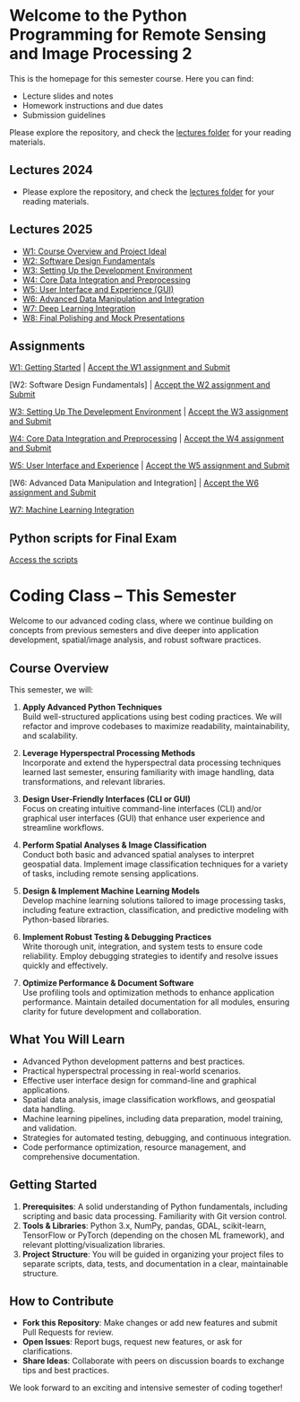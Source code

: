 # Welcome to the Python Programming for Remote Sensing and Image Processing 2

This is the homepage for this semester course. Here you can find:
- Lecture slides and notes
- Homework instructions and due dates
- Submission guidelines

Please explore the repository, and check the [lectures folder](Lectures/) for your reading materials.

## Lectures 2024

- Please explore the repository, and check the [lectures folder](2024_Lectures/) for your reading materials.

## Lectures 2025
- [W1: Course Overview and Project Ideal](Lectures/CODING_course_Introduction2.pptx)
- [W2: Software Design Fundamentals](Lectures/W2_Software_Design_Fundamentals.pptx)
- [W3: Setting Up the Development Environment](Lectures/W3_Setting_Up_the_Development_Environment.pptx)
- [W4: Core Data Integration and Preprocessing](Lectures/W4_CoreData_Integration_and_Preprocessing.pptx)
- [W5: User Interface and Experience (GUI)](Lectures/W5_UserInterface_and_Experience.pptx)
- [W6: Advanced Data Manipulation and Integration](Lectures/W6_AdvancedDataManipulation_and_Integration.pptx) 
- [W7: Deep Learning Integration](Lectures/W7_Machine_learning_integration.pptx)
- [W8: Final Polishing and Mock Presentations](Lectures/W8_Mock_presentation_and_final_polishing.pptx)

## Assignments
[W1: Getting Started](Assignments/Week1.md) | [Accept the W1 assignment and Submit](https://classroom.github.com/a/zOjSlVz-)

[W2: Software Design Fundamentals] | [Accept the W2 assignment and Submit](https://classroom.github.com/a/IMlL0Nk4)

[W3: Setting Up The Develepment Environment](Assignments/Week3.md) | [Accept the W3 assignment and Submit](https://classroom.github.com/a/mE2yjPkm)

[W4: Core Data Integration and Preprocessing](Assignments/Week4.md) | [Accept the W4 assignment and Submit](https://classroom.github.com/a/l4hIgt0t)

[W5: User Interface and Experience](Assignments/Week5.md) | [Accept the W5 assignment and Submit](https://classroom.github.com/a/cu988C4m)

[W6: Advanced Data Manipulation and Integration] | [Accept the W6 assignment and Submit](https://classroom.github.com/a/WxoOwHCC)

[W7: Machine Learning Integration](Assignments/W7.md)

## Python scripts for Final Exam
[Access the scripts](Assignments/Final_exam_dataset.md)

# Coding Class – This Semester

Welcome to our advanced coding class, where we continue building on concepts from previous semesters and dive deeper into application development, spatial/image analysis, and robust software practices.

## Course Overview
This semester, we will:
1. **Apply Advanced Python Techniques**  
   Build well-structured applications using best coding practices. We will refactor and improve codebases to maximize readability, maintainability, and scalability.

2. **Leverage Hyperspectral Processing Methods**  
   Incorporate and extend the hyperspectral data processing techniques learned last semester, ensuring familiarity with image handling, data transformations, and relevant libraries.

3. **Design User-Friendly Interfaces (CLI or GUI)**  
   Focus on creating intuitive command-line interfaces (CLI) and/or graphical user interfaces (GUI) that enhance user experience and streamline workflows.

4. **Perform Spatial Analyses & Image Classification**  
   Conduct both basic and advanced spatial analyses to interpret geospatial data. Implement image classification techniques for a variety of tasks, including remote sensing applications.

5. **Design & Implement Machine Learning Models**  
   Develop machine learning solutions tailored to image processing tasks, including feature extraction, classification, and predictive modeling with Python-based libraries.

6. **Implement Robust Testing & Debugging Practices**  
   Write thorough unit, integration, and system tests to ensure code reliability. Employ debugging strategies to identify and resolve issues quickly and effectively.

7. **Optimize Performance & Document Software**  
   Use profiling tools and optimization methods to enhance application performance. Maintain detailed documentation for all modules, ensuring clarity for future development and collaboration.

## What You Will Learn
- Advanced Python development patterns and best practices.
- Practical hyperspectral processing in real-world scenarios.
- Effective user interface design for command-line and graphical applications.
- Spatial data analysis, image classification workflows, and geospatial data handling.
- Machine learning pipelines, including data preparation, model training, and validation.
- Strategies for automated testing, debugging, and continuous integration.
- Code performance optimization, resource management, and comprehensive documentation.

## Getting Started
1. **Prerequisites**: A solid understanding of Python fundamentals, including scripting and basic data processing. Familiarity with Git version control.
2. **Tools & Libraries**: Python 3.x, NumPy, pandas, GDAL, scikit-learn, TensorFlow or PyTorch (depending on the chosen ML framework), and relevant plotting/visualization libraries.
3. **Project Structure**: You will be guided in organizing your project files to separate scripts, data, tests, and documentation in a clear, maintainable structure.

## How to Contribute
- **Fork this Repository**: Make changes or add new features and submit Pull Requests for review.
- **Open Issues**: Report bugs, request new features, or ask for clarifications.
- **Share Ideas**: Collaborate with peers on discussion boards to exchange tips and best practices.

We look forward to an exciting and intensive semester of coding together!

